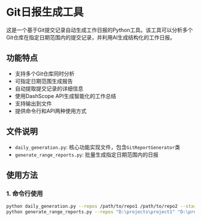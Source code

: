 # Git日报生成工具

这是一个基于Git提交记录自动生成工作日报的Python工具。该工具可以分析多个Git仓库在指定日期范围内的提交记录，并利用AI生成结构化的工作日报。

## 功能特点

- 支持多个Git仓库同时分析
- 可指定日期范围生成报告
- 自动提取提交记录的详细信息
- 使用DashScope API生成智能化的工作总结
- 支持输出到文件
- 提供命令行和API两种使用方式

## 文件说明

- `daily_generation.py`: 核心功能实现文件，包含`GitReportGenerator`类
- `generate_range_reports.py`: 批量生成指定日期范围内的日报

## 使用方法

### 1. 命令行使用

```bash
python daily_generation.py --repos /path/to/repo1 /path/to/repo2 --start_date 2025-01-01 [--end_date 2025-01-02] [--output report.txt]
python generate_range_reports.py --repos "D:\projects\project1" "D:\projects\project2" --start-date 2024-02-01 --end-date 2024-02-23 --output-dir my_reports